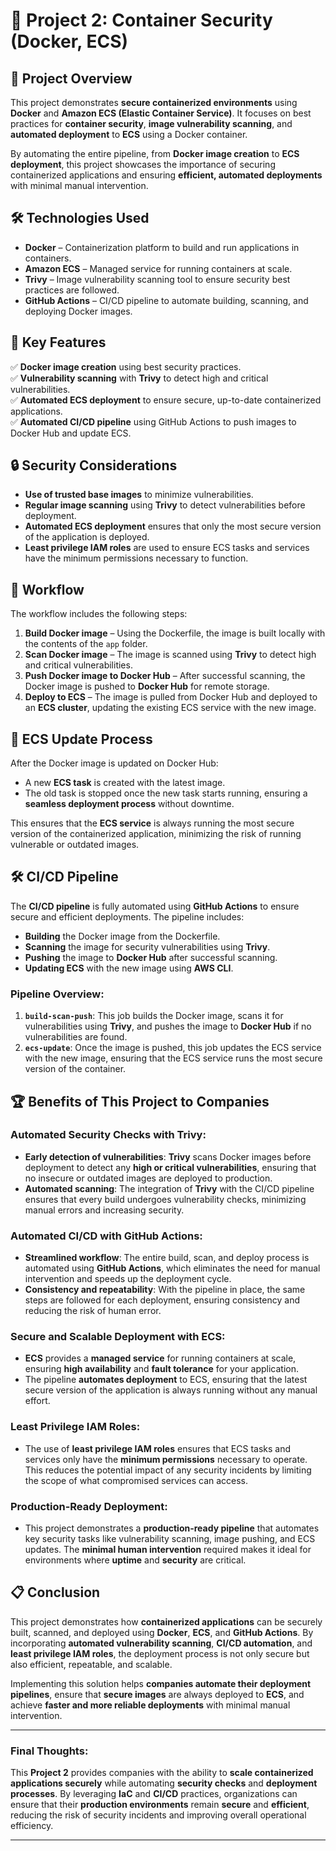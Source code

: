 # 🐳 Project 2: Container Security (Docker, ECS)

## 📖 Project Overview  
This project demonstrates **secure containerized environments** using **Docker** and **Amazon ECS (Elastic Container Service)**. It focuses on best practices for **container security**, **image vulnerability scanning**, and **automated deployment** to **ECS** using a Docker container.

By automating the entire pipeline, from **Docker image creation** to **ECS deployment**, this project showcases the importance of securing containerized applications and ensuring **efficient, automated deployments** with minimal manual intervention.

## 🛠️ Technologies Used  
- **Docker** – Containerization platform to build and run applications in containers.
- **Amazon ECS** – Managed service for running containers at scale.
- **Trivy** – Image vulnerability scanning tool to ensure security best practices are followed.
- **GitHub Actions** – CI/CD pipeline to automate building, scanning, and deploying Docker images.

## 🔑 Key Features  
✅ **Docker image creation** using best security practices.  
✅ **Vulnerability scanning** with **Trivy** to detect high and critical vulnerabilities.  
✅ **Automated ECS deployment** to ensure secure, up-to-date containerized applications.  
✅ **Automated CI/CD pipeline** using GitHub Actions to push images to Docker Hub and update ECS.

## 🔒 Security Considerations  
- **Use of trusted base images** to minimize vulnerabilities.  
- **Regular image scanning** using **Trivy** to detect vulnerabilities before deployment.  
- **Automated ECS deployment** ensures that only the most secure version of the application is deployed.  
- **Least privilege IAM roles** are used to ensure ECS tasks and services have the minimum permissions necessary to function.

## 📝 Workflow
The workflow includes the following steps:

1. **Build Docker image** – Using the Dockerfile, the image is built locally with the contents of the `app` folder.
2. **Scan Docker image** – The image is scanned using **Trivy** to detect high and critical vulnerabilities.
3. **Push Docker image to Docker Hub** – After successful scanning, the Docker image is pushed to **Docker Hub** for remote storage.
4. **Deploy to ECS** – The image is pulled from Docker Hub and deployed to an **ECS cluster**, updating the existing ECS service with the new image.

## 🔄 ECS Update Process
After the Docker image is updated on Docker Hub:
- A new **ECS task** is created with the latest image.
- The old task is stopped once the new task starts running, ensuring a **seamless deployment process** without downtime.

This ensures that the **ECS service** is always running the most secure version of the containerized application, minimizing the risk of running vulnerable or outdated images.

## 🛠️ CI/CD Pipeline
The **CI/CD pipeline** is fully automated using **GitHub Actions** to ensure secure and efficient deployments. The pipeline includes:

- **Building** the Docker image from the Dockerfile.
- **Scanning** the image for security vulnerabilities using **Trivy**.
- **Pushing** the image to **Docker Hub** after successful scanning.
- **Updating ECS** with the new image using **AWS CLI**.

### Pipeline Overview:
1. **`build-scan-push`**: This job builds the Docker image, scans it for vulnerabilities using **Trivy**, and pushes the image to **Docker Hub** if no vulnerabilities are found.
2. **`ecs-update`**: Once the image is pushed, this job updates the ECS service with the new image, ensuring that the ECS service runs the most secure version of the container.

## 🏆 Benefits of This Project to Companies
### **Automated Security Checks with Trivy**:
- **Early detection of vulnerabilities**: **Trivy** scans Docker images before deployment to detect any **high or critical vulnerabilities**, ensuring that no insecure or outdated images are deployed to production.
- **Automated scanning**: The integration of **Trivy** with the CI/CD pipeline ensures that every build undergoes vulnerability checks, minimizing manual errors and increasing security.

### **Automated CI/CD with GitHub Actions**:
- **Streamlined workflow**: The entire build, scan, and deploy process is automated using **GitHub Actions**, which eliminates the need for manual intervention and speeds up the deployment cycle.
- **Consistency and repeatability**: With the pipeline in place, the same steps are followed for each deployment, ensuring consistency and reducing the risk of human error.

### **Secure and Scalable Deployment with ECS**:
- **ECS** provides a **managed service** for running containers at scale, ensuring **high availability** and **fault tolerance** for your application.
- The pipeline **automates deployment** to ECS, ensuring that the latest secure version of the application is always running without any manual effort.

### **Least Privilege IAM Roles**:
- The use of **least privilege IAM roles** ensures that ECS tasks and services only have the **minimum permissions** necessary to operate. This reduces the potential impact of any security incidents by limiting the scope of what compromised services can access.

### **Production-Ready Deployment**:
- This project demonstrates a **production-ready pipeline** that automates key security tasks like vulnerability scanning, image pushing, and ECS updates. The **minimal human intervention** required makes it ideal for environments where **uptime** and **security** are critical.

## 📋 Conclusion
This project demonstrates how **containerized applications** can be securely built, scanned, and deployed using **Docker**, **ECS**, and **GitHub Actions**. By incorporating **automated vulnerability scanning**, **CI/CD automation**, and **least privilege IAM roles**, the deployment process is not only secure but also efficient, repeatable, and scalable.

Implementing this solution helps **companies automate their deployment pipelines**, ensure that **secure images** are always deployed to **ECS**, and achieve **faster and more reliable deployments** with minimal manual intervention.

---

### Final Thoughts:
This **Project 2** provides companies with the ability to **scale containerized applications securely** while automating **security checks** and **deployment processes**. By leveraging **IaC** and **CI/CD** practices, organizations can ensure that their **production environments** remain **secure** and **efficient**, reducing the risk of security incidents and improving overall operational efficiency.

---